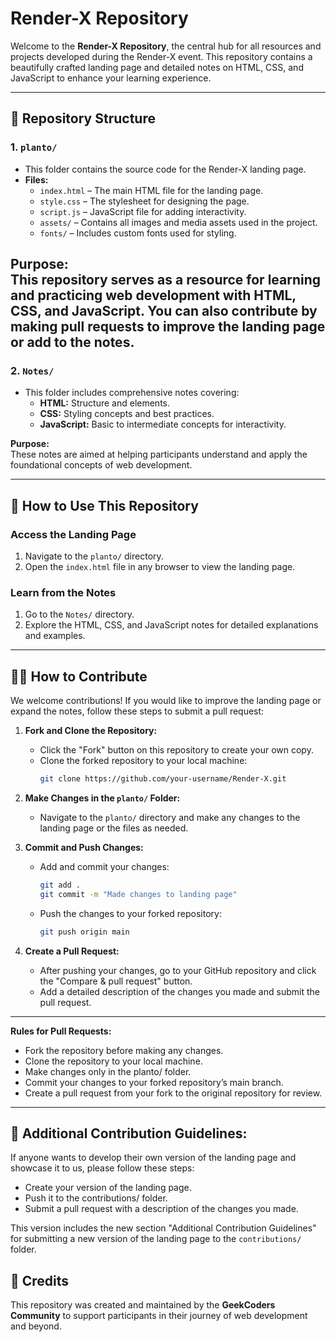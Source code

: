 # Render-X Repository  

Welcome to the **Render-X Repository**, the central hub for all resources and projects developed during the Render-X event. This repository contains a beautifully crafted landing page and detailed notes on HTML, CSS, and JavaScript to enhance your learning experience.

---

## 📂 Repository Structure  

### 1. **`planto/`**  
- This folder contains the source code for the Render-X landing page.
- **Files:**
  - `index.html` – The main HTML file for the landing page.
  - `style.css` – The stylesheet for designing the page.
  - `script.js` – JavaScript file for adding interactivity.
  - `assets/` – Contains all images and media assets used in the project.
  - `fonts/` – Includes custom fonts used for styling.  

**Purpose:**  
This repository serves as a resource for learning and practicing web development with HTML, CSS, and JavaScript. You can also contribute by making pull requests to improve the landing page or add to the notes.
---

### 2. **`Notes/`**  
- This folder includes comprehensive notes covering:
  - **HTML:** Structure and elements.
  - **CSS:** Styling concepts and best practices.
  - **JavaScript:** Basic to intermediate concepts for interactivity.

**Purpose:**  
These notes are aimed at helping participants understand and apply the foundational concepts of web development.

---

## 🚀 How to Use This Repository

### Access the Landing Page
1. Navigate to the `planto/` directory.
2. Open the `index.html` file in any browser to view the landing page.

### Learn from the Notes
1. Go to the `Notes/` directory.
2. Explore the HTML, CSS, and JavaScript notes for detailed explanations and examples.

---

## 👨‍💻 How to Contribute

We welcome contributions! If you would like to improve the landing page or expand the notes, follow these steps to submit a pull request:

1. **Fork and Clone the Repository:**
   - Click the "Fork" button on this repository to create your own copy.
   - Clone the forked repository to your local machine:
     ```bash
     git clone https://github.com/your-username/Render-X.git
     ```

2. **Make Changes in the `planto/` Folder:**
   - Navigate to the `planto/` directory and make any changes to the landing page or the files as needed.

3. **Commit and Push Changes:**
   - Add and commit your changes:
     ```bash
     git add .
     git commit -m "Made changes to landing page"
     ```
   - Push the changes to your forked repository:
     ```bash
     git push origin main
     ```

4. **Create a Pull Request:**
   - After pushing your changes, go to your GitHub repository and click the "Compare & pull request" button.
   - Add a detailed description of the changes you made and submit the pull request.

---
**Rules for Pull Requests:**
- Fork the repository before making any changes.
- Clone the repository to your local machine.
- Make changes only in the planto/ folder.
- Commit your changes to your forked repository’s main branch.
- Create a pull request from your fork to the original repository for review.

---
## 📢 Additional Contribution Guidelines:
If anyone wants to develop their own version of the landing page and showcase it to us, please follow these steps:

- Create your version of the landing page.
- Push it to the contributions/ folder.
- Submit a pull request with a description of the changes you made.

  
This version includes the new section "Additional Contribution Guidelines" for submitting a new version of the landing page to the `contributions/` folder.


## 🌟 Credits

This repository was created and maintained by the **GeekCoders Community** to support participants in their journey of web development and beyond.
